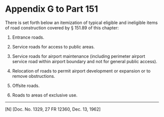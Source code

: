 # Appendix G to Part 151


There is set forth below an itemization of typical eligible and ineligible items of road construction covered by § 151.89 of this chapter: 


1. Entrance roads. 


2. Service roads for access to public areas. 


3. Service roads for airport maintenance (including perimeter airport service road within airport boundary and not for general public access). 


4. Relocation of roads to permit airport development or expansion or to remove obstructions. 


1. Offsite roads. 


2. Roads to areas of exclusive use. 



---

[N] [Doc. No. 1329, 27 FR 12360, Dec. 13, 1962] 




